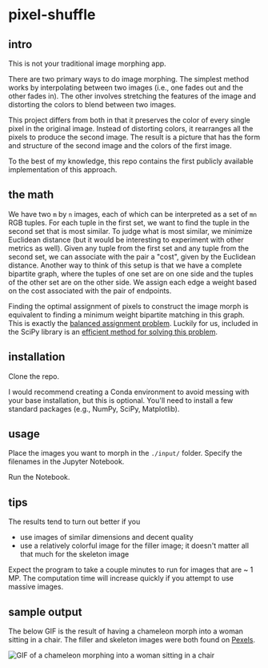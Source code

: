 # pixel-shuffle

## intro

This is not your traditional image morphing app.

There are two primary ways to do image morphing. The simplest method works by interpolating between two images (i.e., one fades out and the other fades in).
The other involves stretching the features of the image and distorting the colors to blend between two images.

This project differs from both in that it preserves the color of every single pixel in the original image.
Instead of distorting colors, it rearranges all the pixels to produce the second image.
The result is a picture that has the form and structure of the second image and the colors of the first image.

To the best of my knowledge, this repo contains the first publicly available implementation of this approach.

## the math

We have two `m` by `n` images, each of which can be interpreted as a set of `mn` RGB tuples.
For each tuple in the first set, we want to find the tuple in the second set that is most similar.
To judge what is most similar, we minimize Euclidean distance (but it would be interesting to experiment with other metrics as well).
Given any tuple from the first set and any tuple from the second set, we can associate with the pair a "cost", given by the Euclidean distance.
Another way to think of this setup is that we have a complete bipartite graph, where the tuples of one set are on one side and the tuples of the other set are on the other side.
We assign each edge a weight based on the cost associated with the pair of endpoints.

Finding the optimal assignment of pixels to construct the image morph is equivalent to finding a minimum weight bipartite matching in this graph.
This is exactly the [balanced assignment problem](https://en.wikipedia.org/wiki/Assignment_problem#Balanced_assignment).
Luckily for us, included in the SciPy library is an [efficient method for solving this problem](https://docs.scipy.org/doc/scipy/reference/generated/scipy.optimize.linear_sum_assignment.html).

## installation

Clone the repo.

I would recommend creating a Conda environment to avoid messing with your base installation, but this is optional.
You'll need to install a few standard packages (e.g., NumPy, SciPy, Matplotlib).

## usage

Place the images you want to morph in the `./input/` folder.
Specify the filenames in the Jupyter Notebook.

Run the Notebook.

## tips

The results tend to turn out better if you
- use images of similar dimensions and decent quality
- use a relatively colorful image for the filler image; it doesn't matter all that much for the skeleton image

Expect the program to take a couple minutes to run for images that are ~ 1 MP.
The computation time will increase quickly if you attempt to use massive images.

## sample output

The below GIF is the result of having a chameleon morph into a woman sitting in a chair. The filler and skeleton images were both found on [Pexels](https://www.pexels.com/).

![GIF of a chameleon morphing into a woman sitting in a chair](sample/sample_out.gif)
